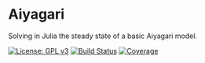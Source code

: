 # Aiyagari
Solving in Julia the steady state of a basic Aiyagari model.

[![License: GPL v3](https://img.shields.io/badge/License-GPLv3-blue.svg)](https://www.gnu.org/licenses/gpl-3.0)
[![Build Status](https://github.com/TavoJGB/Aiyagari.jl/actions/workflows/CI.yml/badge.svg)](https://github.com/TavoJGB/Aiyagari.jl/actions/workflows/CI.yml)
[![Coverage](https://codecov.io/gh/TavoJGB/Aiyagari.jl/graph/badge.svg)](https://codecov.io/gh/TavoJGB/Aiyagari.jl)
